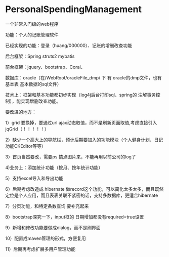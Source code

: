 # PersonalSpendingManagement
一个非常入门级的web程序

功能：个人的记账管理软件

已经实现的功能：登录（huang/000000）、记账的增删改查功能

后台框架：Spring struts2 mybatis


前台框架：jquery、bootstrap、Coral、

数据库：oracle（在/WebRoot/oracleFile_dmp/ 下 有 oracle的dmp文件，也有基本表 基本数据的sql文件）

技术上：框架和基本功能都初步实现（log4j后台打印sql、spring的 注解事务控制），能实现增删改查功能。


要改进的地方：

1）grid 要换掉，要通过url ajax动态取值，而不是刷新页面取值,考虑直接引入jqGrid（！！！！！）

2）缺少一个高大上的导航栏，预计后期要加入的功能模块（个人健身计划、日记功能CKEditor等等）

3）首页当然要改，需要ps 搞点图片来，不能再用以前公司的log了

4)业务上：添加统计功能（按月、按年统计功能）

5）支持excel导入和导出功能

6）后期考虑改造成 hibernate 做record这个功能，可以简化太多太多，而且既然定位是个人应用，而且表表关联不紧密的话，支持多数据库，更适合hibernate

7）分页功能，和特定条数查询 要补充起来

8）bootstrap深究一下，input框的 日期增加都没有required=true设置

9）新增和修改功能要做成dialog，而不是刷界面

10）配置成maven管理的形式，方便复用

11）后期再考虑扩展多用户管理功能
